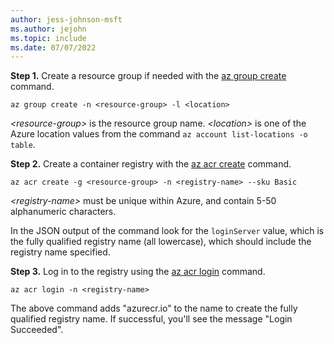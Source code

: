 ```yaml
---
author: jess-johnson-msft
ms.author: jejohn
ms.topic: include
ms.date: 07/07/2022
---
```


**Step 1.** Create a resource group if needed with the [az group create](/cli/azure/group?view=azure-cli-latest#az-group-create) command.

```azurecli
az group create -n <resource-group> -l <location>
```
*\<resource-group>* is the resource group name. *\<location>* is one of the Azure location values from the command `az account list-locations -o table`.

**Step 2.** Create a container registry with the [az acr create](/cli/azure/acr?view=azure-cli-latest#az-acr-create) command.

```azurecli
az acr create -g <resource-group> -n <registry-name> --sku Basic
```
*\<registry-name>* must be unique within Azure, and contain 5-50 alphanumeric characters.

In the JSON output of the command look for the `loginServer` value, which is the fully qualified registry name (all lowercase), which should include the registry name specified.

**Step 3.** Log in to the registry using the [az acr login](/cli/azure/acr?view=azure-cli-latest#az-acr-login) command.

```azurecli
az acr login -n <registry-name>
```

The above command adds "azurecr.io" to the name to create the fully qualified registry name. If successful, you'll see the message "Login Succeeded".
